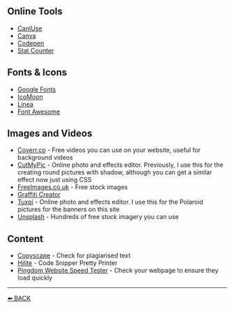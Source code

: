 ## Online Tools

-   [CanIUse](https://caniuse.com/)  
-   [Canva](https://www.canva.com/)  
-   [Codepen](https://codepen.io/)  
-   [Stat Counter](http://gs.statcounter.com/screen-resolution-stats)  

## Fonts &amp; Icons

-   [Google Fonts](https://fonts.google.com/)  
-   [IcoMoon](https://icomoon.io/)  
-   [Linea](https://unsplash.com/)  
-   [Font Awesome](http://fontawesome.io/)  

## Images and Videos

-   [Coverr.co](http://coverr.co) - Free videos you can use on your website, useful for background videos  
-   [CutMyPic](http://www.cutmypic.com/) - Online photo and effects editor. Previously, I use this for the creating round pictures with shadow, although you can get a similar effect now just using CSS  
-   [FreeImages.co.uk](http://www.freeimages.co.uk/index.htm) - Free stock images  
-   [Graffiti Creator](http://www.graffiticreator.net/htm/creator_kodiak.htm#.W03XythKiu4)  
-   [Tuxpi](https://www.tuxpi.com/) - Online photo and effects editor. I use this for the Polaroid pictures for the banners on this site  
-   [Unsplash](https://unsplash.com/) - Hundreds of free stock imagery you can use  

## Content

-   [Copyscape](http://www.copyscape.com/) - Check for plagiarised text  
-   [Hilite](http://hilite.me/) - Code Snipper Pretty Printer  
-   [Pingdom Website Speed Tester](https://tools.pingdom.com/) - Check your webpage to ensure they load quickly  
---
[:arrow_left: BACK](../README.md)